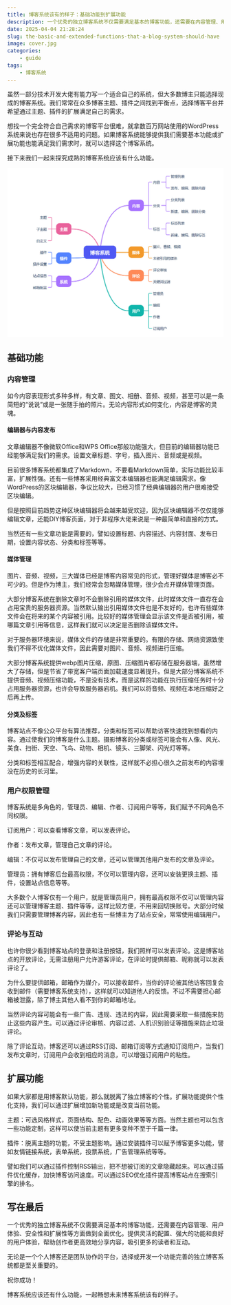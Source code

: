 ```yaml
---
title: 博客系统该有的样子：基础功能到扩展功能
description: 一个优秀的独立博客系统不仅需要满足基本的博客功能，还需要在内容管理、用户体验、安全性和扩展性等方面做到全面优化。提供灵活的配置、强大的功能和良好的用户体验，帮助创作者更高效地分享内容，吸引更多的读者和互动。
date: 2025-04-04 21:28:24
slug: the-basic-and-extended-functions-that-a-blog-system-should-have
image: cover.jpg
categories:
    - guide
tags: 
    - 博客系统
---
```


虽然一部分技术开发大佬有能力写一个适合自己的系统，但大多数博主只能选择现成的博客系统。我们常常在众多博客主题、插件之间找到平衡点，选择博客平台并希望通过主题、插件的扩展满足自己的需求。

想找一个完全符合自己需求的博客平台很难，就拿数百万网站使用的WordPress系统来说也存在很多不适用的问题。如果博客系统能够提供我们需要基本功能或扩展功能也能满足我们需求时，就可以选择这个博客系统。

接下来我们一起来探究成熟的博客系统应该有什么功能。

![博客系统功能一览](the-basic-and-extended-functions-that-a-blog-system-should-have.jpg)

## 基础功能

### 内容管理

如今内容表现形式多种多样，有文章、图文、相册、音频、视频，甚至可以是一条简短的“说说”或是一张随手拍的照片。无论内容形式如何变化，内容是博客的灵魂。

#### 编辑器与内容发布

文章编辑器不像微软Office和WPS Office那般功能强大，但目前的编辑器功能已经能够满足我们的需求。设置文章标题、字号，插入图片、音频或是视频。

目前很多博客系统都集成了Markdown，不要看Markdown简单，实际功能比较丰富，扩展性强。还有一些博客采用经典富文本编辑器也能满足编辑需求。像WordPress的区块编辑器，争议比较大，已经习惯了经典编辑器的用户很难接受区块编辑。

但是按照目前趋势这种区块编辑器将会越来越受欢迎，因为区块编辑器不仅仅能够编辑文章，还能DIY博客页面，对于非程序大佬来说是一种最简单和直接的方式。

当然还有一些文章功能是需要的，譬如设置标题、内容描述、内容封面、发布日期，设置内容状态、分类和标签等等。

#### 媒体管理

图片、音频、视频，三大媒体已经是博客内容常见的形式，管理好媒体是博客必不可少的。但是作为博主，我们经常会忽略媒体管理，很少会点开媒体管理页面。

大部分博客系统在删除文章时不会删除引用的媒体文件，此时媒体文件一直存在会占用宝贵的服务器资源。当然默认输出引用媒体文件也是不友好的，也许有些媒体文件会在将来的某个内容被引用。比较好的媒体管理会显示该文件是否被引用，被哪篇文章引用等信息，这样我们就可以决定是否删除该媒体文件。

对于服务器环境来说，媒体文件的存储是非常重要的。有限的存储、网络资源致使我们不得不优化媒体文件，因此需要对图片、音频、视频进行压缩。

大部分博客系统提供webp图片压缩，原图、压缩图片都存储在服务器端，虽然增大了存储，但是节省了带宽客户端页面加载速度显著提升。但是大部分博客系统不提供音频、视频压缩功能，不是没有技术，而是这样的功能在执行压缩任务时十分占用服务器资源，也许会导致服务器宕机。我们可以将音频、视频在本地压缩好之后再上传。

#### 分类及标签

博客站点不像公众平台有算法推荐，分类和标签可以帮助访客快速找到想看的内容。通过使我们的博客是什么主题。摄影博客的分类或标签可能会有人像、风光、美食、扫街、天空、飞鸟、动物、相机、镜头、三脚架、闪光灯等等。

分类和标签相互配合，增强内容的关联性，这样就不必担心很久之前发布的内容埋没在历史的长河里。

### 用户权限管理

博客系统是多角色的，管理员、编辑、作者、订阅用户等等，我们赋予不同角色不同权限。

订阅用户：可以查看博客文章，可以发表评论。

作者：发布文章，管理自己文章的评论。

编辑：不仅可以发布管理自己的文章，还可以管理其他用户发布的文章及评论。

管理员：拥有博客后台最高权限，不仅可以管理内容，还可以安装更换主题、插件，设置站点信息等等。

大多数个人博客仅有一个用户，就是管理员用户，拥有最高权限不仅可以管理内容还可以管理博客主题、插件等等，这样比较方便，不用来回切换账号。大部分时候我们只需要管理博客内容，因此也有一些博主为了站点安全，常常使用编辑用户。

### 评论与互动

也许你很少看到博客站点的登录和注册按钮，我们照样可以发表评论。这是博客站点的开放评论，无需注册用户允许游客评论，在评论时提供邮箱、昵称就可以发表评论了。

为什么要提供邮箱，邮箱作为媒介，可以接收邮件，当你的评论被其他访客回复会收到邮件（需要博客系统支持），这样就可以知道他人的反馈。不过不需要担心邮箱被泄露，除了博主其他人看不到你的邮箱地址。

当然评论内容可能会有一些广告、违规、违法的内容，因此需要采取一些措施来防止这些内容产生。可以通过评论审核、内容过滤、人机识别验证等措施来防止垃圾评论。

除了评论互动，博客还可以通过RSS订阅、邮箱订阅等方式通知订阅用户，当我们发布文章时，订阅用户会收到相应的消息，可以增强订阅用户的粘性。

## 扩展功能

如果大家都是用博客默认功能，那么就脱离了独立博客的个性。扩展功能提供个性化支持，我们可以通过扩展增加新功能或是改变当前功能。

主题：可选风格样式，页面结构、配色、动画效果等等方面。当然主题也可以包含一些功能定制，这样可以使当前主题有更多变种不至于千篇一律。

插件：脱离主题的功能，不受主题影响。通过安装插件可以赋予博客更多功能，譬如友情链接系统，表单系统，投票系统，广告管理系统等等。

譬如我们可以通过插件控制RSS输出，把不想被订阅的文章隐藏起来。可以通过插件优化缓存，加快博客访问速度。可以通过SEO优化插件提高博客站点在搜索引擎的排名。

## 写在最后

一个优秀的独立博客系统不仅需要满足基本的博客功能，还需要在内容管理、用户体验、安全性和扩展性等方面做到全面优化。提供灵活的配置、强大的功能和良好的用户体验，帮助创作者更高效地分享内容，吸引更多的读者和互动。

无论是一个个人博客还是团队协作的平台，选择或开发一个功能完善的独立博客系统都是至关重要的。

祝你成功！

博客系统应该还有什么功能，一起畅想未来博客系统该有的样子。